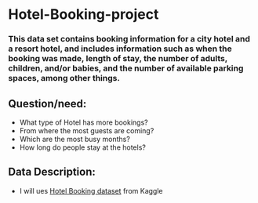 
# Hotel-Booking-project

### This data set contains booking information for a city hotel and a resort hotel, and includes information such as when the booking was made, length of stay, the number of adults, children, and/or babies, and the number of available parking spaces, among other things.

## Question/need:
 - What type of Hotel has more bookings?
 - From where the most guests are coming?
 - Which are the most busy months?
 - How long do people stay at the hotels?

## Data Description:
 - I will ues [Hotel Booking dataset](https://github.com/maalakalmatrafi/Hotel-Booking-project/blob/main/hotel_bookings.csv) from Kaggle
